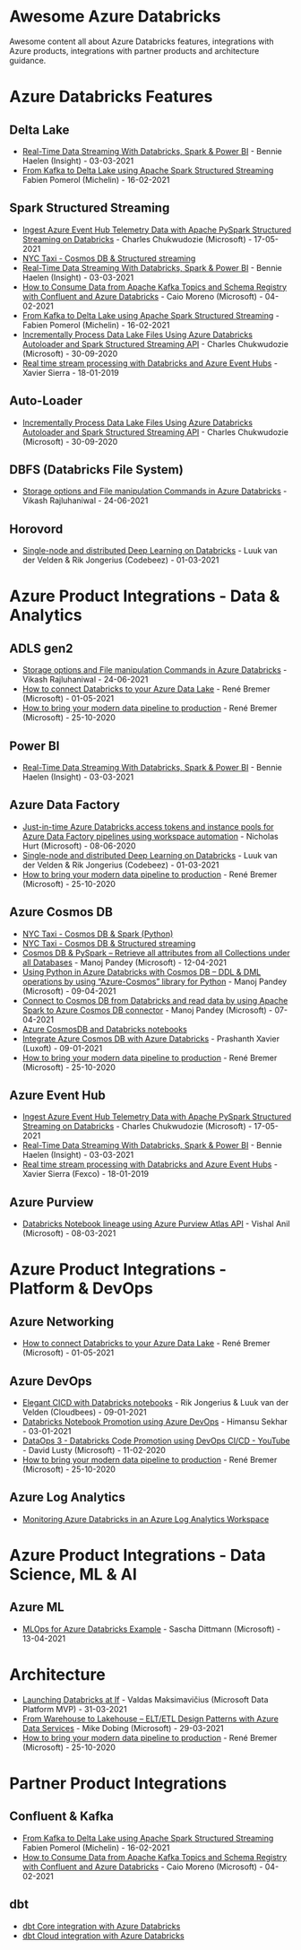 # Awesome Azure Databricks

Awesome content all about Azure Databricks features, integrations with Azure products, integrations with partner products and architecture guidance.

# Azure Databricks Features

## Delta Lake

- [Real-Time Data Streaming With Databricks, Spark & Power BI](https://www.insight.com/en_US/content-and-resources/tech-tutorials/real-time-data-streaming-with-databricks-spark-and-power-bi.html) - Bennie Haelen (Insight) - 03-03-2021
- [From Kafka to Delta Lake using Apache Spark Structured Streaming](https://blogit.michelin.io/kafka-to-delta-lake-using-apache-spark-streaming-avro/) Fabien Pomerol (Michelin) - 16-02-2021

## Spark Structured Streaming

- [Ingest Azure Event Hub Telemetry Data with Apache PySpark Structured Streaming on Databricks](https://chinnychukwudozie.com/2021/05/17/ingest-azure-event-hub-telemetry-data-with-apache-pyspark-structured-streaming-on-databricks/) - Charles Chukwudozie (Microsoft) - 17-05-2021
- [NYC Taxi - Cosmos DB & Structured streaming](https://github.com/Azure/azure-sdk-for-java/blob/main/sdk/cosmos/azure-cosmos-spark_3-1_2-12/Samples/Python/NYC-Taxi-Data/02_StructuredStreaming.ipynb)
- [Real-Time Data Streaming With Databricks, Spark & Power BI](https://www.insight.com/en_US/content-and-resources/tech-tutorials/real-time-data-streaming-with-databricks-spark-and-power-bi.html) - Bennie Haelen (Insight) - 03-03-2021
- [How to Consume Data from Apache Kafka Topics and Schema Registry with Confluent and Azure Databricks](https://www.confluent.io/blog/consume-avro-data-from-kafka-topics-and-secured-schema-registry-with-databricks-confluent-cloud-on-azure/) - Caio Moreno (Microsoft) - 04-02-2021
- [From Kafka to Delta Lake using Apache Spark Structured Streaming](https://blogit.michelin.io/kafka-to-delta-lake-using-apache-spark-streaming-avro/) - Fabien Pomerol (Michelin) - 16-02-2021
- [Incrementally Process Data Lake Files Using Azure Databricks Autoloader and Spark Structured Streaming API](https://chinnychukwudozie.com/2020/09/30/incrementally-process-data-lake-files-using-azure-databricks-autoloader-and-spark-structured-streaming-api/) - Charles Chukwudozie (Microsoft) - 30-09-2020 
- [Real time stream processing with Databricks and Azure Event Hubs](https://techblog.fexcofts.com/2019/01/18/real-time-stream-processing-with-databricks-and-azure-event-hubs/) - Xavier Sierra - 18-01-2019

## Auto-Loader

- [Incrementally Process Data Lake Files Using Azure Databricks Autoloader and Spark Structured Streaming API](https://chinnychukwudozie.com/2020/09/30/incrementally-process-data-lake-files-using-azure-databricks-autoloader-and-spark-structured-streaming-api/) - Charles Chukwudozie (Microsoft) - 30-09-2020 

## DBFS (Databricks File System)

- [Storage options and File manipulation Commands in Azure Databricks](https://www.analyticsvidhya.com/blog/2021/06/storage-options-and-file-manipulation-commands-in-azure-databricks/) - Vikash Rajluhaniwal - 24-06-2021

## Horovord

- [Single-node and distributed Deep Learning on Databricks](https://codebeez.nl/blogs/single-node-and-distributed-deep-learning-databricks/) - Luuk van der Velden & Rik Jongerius (Codebeez) - 01-03-2021

# Azure Product Integrations - Data & Analytics

## ADLS gen2

- [Storage options and File manipulation Commands in Azure Databricks](https://www.analyticsvidhya.com/blog/2021/06/storage-options-and-file-manipulation-commands-in-azure-databricks/) - Vikash Rajluhaniwal - 24-06-2021
- [How to connect Databricks to your Azure Data Lake](https://towardsdatascience.com/how-to-connect-databricks-to-your-azure-data-lake-ff499f4ca1c) - René Bremer (Microsoft) - 01-05-2021
- [How to bring your modern data pipeline to production](https://towardsdatascience.com/how-to-bring-your-modern-data-pipeline-to-production-2f14e42ac200) - René Bremer (Microsoft) - 25-10-2020

## Power BI

- [Real-Time Data Streaming With Databricks, Spark & Power BI](https://www.insight.com/en_US/content-and-resources/tech-tutorials/real-time-data-streaming-with-databricks-spark-and-power-bi.html) - Bennie Haelen (Insight) - 03-03-2021

## Azure Data Factory
 - [Just-in-time Azure Databricks access tokens and instance pools for Azure Data Factory pipelines using workspace automation](https://medium.com/microsoftazure/just-in-time-azure-databricks-access-tokens-and-instance-pools-for-azure-data-factory-pipelines-d1f8d1b6d28c) - Nicholas Hurt (Microsoft) - 08-06-2020
- [Single-node and distributed Deep Learning on Databricks](https://codebeez.nl/blogs/single-node-and-distributed-deep-learning-databricks/) - Luuk van der Velden & Rik Jongerius (Codebeez) - 01-03-2021
- [How to bring your modern data pipeline to production](https://towardsdatascience.com/how-to-bring-your-modern-data-pipeline-to-production-2f14e42ac200) - René Bremer (Microsoft) - 25-10-2020

## Azure Cosmos DB

- [NYC Taxi - Cosmos DB & Spark (Python)](https://github.com/Azure/azure-sdk-for-java/blob/main/sdk/cosmos/azure-cosmos-spark_3-1_2-12/Samples/Python/NYC-Taxi-Data/01_Batch.ipynb)
- [NYC Taxi - Cosmos DB & Structured streaming](https://github.com/Azure/azure-sdk-for-java/blob/main/sdk/cosmos/azure-cosmos-spark_3-1_2-12/Samples/Python/NYC-Taxi-Data/02_StructuredStreaming.ipynb)
- [Cosmos DB & PySpark – Retrieve all attributes from all Collections under all Databases](https://sqlwithmanoj.com/2021/04/12/cosmos-db-pyspark-retrieve-all-attributes-from-all-collections-under-all-databases/) - Manoj Pandey (Microsoft) - 12-04-2021
- [Using Python in Azure Databricks with Cosmos DB – DDL & DML operations by using “Azure-Cosmos” library for Python](https://sqlwithmanoj.com/2021/04/09/using-python-in-azure-databricks-with-cosmos-db-to-retrieve-all-attributes-from-all-collections-under-all-databases/) - Manoj Pandey (Microsoft) - 09-04-2021
- [Connect to Cosmos DB from Databricks and read data by using Apache Spark to Azure Cosmos DB connector](https://sqlwithmanoj.com/2021/04/07/connect-to-cosmos-db-from-databricks-and-read-data-by-apache-spark-to-azure-cosmos-db-connector/) - Manoj Pandey (Microsoft) - 07-04-2021
- [Azure CosmosDB and Databricks notebooks](https://github.com/Azure/azure-cosmosdb-spark#using-databricks-notebooks)
- [Integrate Azure Cosmos DB with Azure Databricks](https://towardsdatascience.com/revealed-a-ridiculously-easy-way-to-integrate-azure-cosmos-db-with-azure-databricks-4314cce0259b) - Prashanth Xavier (Luxoft) - 09-01-2021
- [How to bring your modern data pipeline to production](https://towardsdatascience.com/how-to-bring-your-modern-data-pipeline-to-production-2f14e42ac200) - René Bremer (Microsoft) - 25-10-2020

## Azure Event Hub

- [Ingest Azure Event Hub Telemetry Data with Apache PySpark Structured Streaming on Databricks](https://chinnychukwudozie.com/2021/05/17/ingest-azure-event-hub-telemetry-data-with-apache-pyspark-structured-streaming-on-databricks/) - Charles Chukwudozie (Microsoft) - 17-05-2021
- [Real-Time Data Streaming With Databricks, Spark & Power BI](https://www.insight.com/en_US/content-and-resources/tech-tutorials/real-time-data-streaming-with-databricks-spark-and-power-bi.html) - Bennie Haelen (Insight) - 03-03-2021
- [Real time stream processing with Databricks and Azure Event Hubs](https://techblog.fexcofts.com/2019/01/18/real-time-stream-processing-with-databricks-and-azure-event-hubs/) - Xavier Sierra (Fexco) - 18-01-2019

## Azure Purview

- [Databricks Notebook lineage using Azure Purview Atlas API](https://techcommunity.microsoft.com/t5/azure-purview/march-ahead-with-azure-purview-unify-all-your-data-using-apache/ba-p/2185411) - Vishal Anil (Microsoft) - 08-03-2021

# Azure Product Integrations - Platform & DevOps

## Azure Networking

- [How to connect Databricks to your Azure Data Lake](https://towardsdatascience.com/how-to-connect-databricks-to-your-azure-data-lake-ff499f4ca1c) - René Bremer (Microsoft) - 01-05-2021

## Azure DevOps

- [Elegant CICD with Databricks notebooks](https://codebeez.nl/blogs/elegant-cicd-databricks-notebooks/) - Rik Jongerius & Luuk van der Velden (Cloudbees) - 09-01-2021
- [Databricks Notebook Promotion using Azure DevOps](https://medium.com/road-to-data-engineering/databricks-notebook-promotion-using-azure-devops-5f3da5306751) - Himansu Sekhar - 03-01-2021
- [DataOps 3 - Databricks Code Promotion using DevOps CI/CD - YouTube](https://www.youtube.com/watch?v=R7tJZelEt-Q&t=172s) - David Lusty (Microsoft) - 11-02-2020
- [How to bring your modern data pipeline to production](https://towardsdatascience.com/how-to-bring-your-modern-data-pipeline-to-production-2f14e42ac200) - René Bremer (Microsoft) - 25-10-2020

## Azure Log Analytics

- [Monitoring Azure Databricks in an Azure Log Analytics Workspace](https://github.com/mspnp/spark-monitoring)

# Azure Product Integrations - Data Science, ML & AI

## Azure ML

- [MLOps for Azure Databricks Example](https://github.com/SaschaDittmann/MLOps-Databricks) - Sascha Dittmann (Microsoft) - 13-04-2021

# Architecture

- [Launching Databricks at If](https://medium.com/if-tech/launching-databricks-at-if-819be388aa8a) - Valdas Maksimavičius (Microsoft Data Platform MVP) - 31-03-2021
- [From Warehouse to Lakehouse – ELT/ETL Design Patterns with Azure Data Services](https://sqlofthenorth.blog/2021/03/29/elt-etl-design-patterns-with-azure-data-services/) - Mike Dobing (Microsoft) - 29-03-2021
- [How to bring your modern data pipeline to production](https://towardsdatascience.com/how-to-bring-your-modern-data-pipeline-to-production-2f14e42ac200) - René Bremer (Microsoft) - 25-10-2020

# Partner Product Integrations

## Confluent & Kafka

- [From Kafka to Delta Lake using Apache Spark Structured Streaming](https://blogit.michelin.io/kafka-to-delta-lake-using-apache-spark-streaming-avro/) Fabien Pomerol (Michelin) - 16-02-2021
- [How to Consume Data from Apache Kafka Topics and Schema Registry with Confluent and Azure Databricks](https://www.confluent.io/blog/consume-avro-data-from-kafka-topics-and-secured-schema-registry-with-databricks-confluent-cloud-on-azure/) - Caio Moreno (Microsoft) - 04-02-2021

## dbt

- [dbt Core integration with Azure Databricks](https://docs.microsoft.com/en-us/azure/databricks/dev-tools/dbt)
- [dbt Cloud integration with Azure Databricks](https://docs.microsoft.com/en-us/azure/databricks/dev-tools/dbt-cloud)
